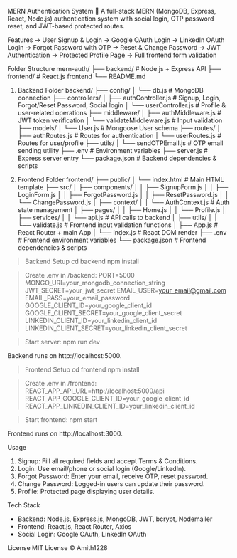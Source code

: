MERN Authentication System 🔐
A full-stack MERN (MongoDB, Express, React, Node.js) authentication system with social login, OTP password reset, and JWT-based protected routes.


Features
-> User Signup & Login
-> Google OAuth Login
-> LinkedIn OAuth Login
-> Forgot Password with OTP
-> Reset & Change Password
-> JWT Authentication
-> Protected Profile Page
-> Full frontend form validation

Folder Structure
mern-auth/
├── backend/         # Node.js + Express API
├── frontend/        # React.js frontend
└── README.md

1. Backend Folder
backend/
├── config/
│   └── db.js                # MongoDB connection
├── controllers/
│   ├── authController.js     # Signup, Login, Forgot/Reset Password, Social login
│   └── userController.js     # Profile & user-related operations
├── middleware/
│   ├── authMiddleware.js     # JWT token verification
│   └── validateMiddleware.js # Input validation
├── models/
│   └── User.js               # Mongoose User schema
├── routes/
│   ├── authRoutes.js         # Routes for authentication
│   └── userRoutes.js         # Routes for user/profile
├── utils/
│   └── sendOTPEmail.js       # OTP email sending utility
├── .env                      # Environment variables
├── server.js                 # Express server entry
└── package.json              # Backend dependencies & scripts


2. Frontend Folder
frontend/
├── public/
│   └── index.html            # Main HTML template
├── src/
│   ├── components/
│   │   ├── SignupForm.js
│   │   ├── LoginForm.js
│   │   ├── ForgotPassword.js
│   │   ├── ResetPassword.js
│   │   └── ChangePassword.js
│   ├── context/
│   │   └── AuthContext.js    # Auth state management
│   ├── pages/
│   │   ├── Home.js
│   │   └── Profile.js
│   ├── services/
│   │   └── api.js            # API calls to backend
│   ├── utils/
│   │   └── validate.js       # Frontend input validation functions
│   ├── App.js                # React Router + main App
│   └── index.js              # React DOM render
├── .env                      # Frontend environment variables
└── package.json              # Frontend dependencies & scripts


> Backend Setup
cd backend
npm install

> Create .env in /backend:
PORT=5000
MONGO_URI=your_mongodb_connection_string
JWT_SECRET=your_jwt_secret
EMAIL_USER=your_email@gmail.com
EMAIL_PASS=your_email_password
GOOGLE_CLIENT_ID=your_google_client_id
GOOGLE_CLIENT_SECRET=your_google_client_secret
LINKEDIN_CLIENT_ID=your_linkedin_client_id
LINKEDIN_CLIENT_SECRET=your_linkedin_client_secret

> Start server:
npm run dev

Backend runs on http://localhost:5000.


> Frontend Setup
cd frontend
npm install

> Create .env in /frontend:
REACT_APP_API_URL=http://localhost:5000/api
REACT_APP_GOOGLE_CLIENT_ID=your_google_client_id
REACT_APP_LINKEDIN_CLIENT_ID=your_linkedin_client_id

> Start frontend:
npm start

Frontend runs on http://localhost:3000.


Usage
1. Signup: Fill all required fields and accept Terms & Conditions.
2. Login: Use email/phone or social login (Google/LinkedIn).
3. Forgot Password: Enter your email, receive OTP, reset password.
4. Change Password: Logged-in users can update their password.
5. Profile: Protected page displaying user details.


Tech Stack
* Backend: Node.js, Express.js, MongoDB, JWT, bcrypt, Nodemailer
* Frontend: React.js, React Router, Axios
* Social Login: Google OAuth, LinkedIn OAuth
  
License
MIT License © Amith1228
